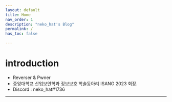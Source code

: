 ```yaml
---
layout: default
title: Home
nav_order: 1
description: "neko_hat's Blog"
permalink: /
has_toc: false

---
```


# introduction

- Reverser & Pwner
- 중앙대학교 산업보안학과 정보보호 학술동아리 ISANG 2023 회장.
- Discord : neko_hat#1736

---
